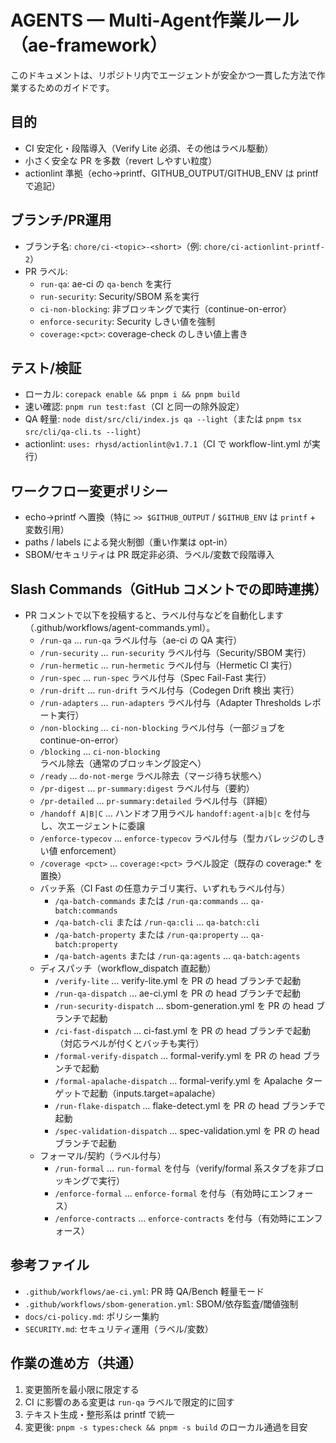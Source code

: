 # AGENTS — Multi‑Agent作業ルール（ae-framework）

このドキュメントは、リポジトリ内でエージェントが安全かつ一貫した方法で作業するためのガイドです。

## 目的
- CI 安定化・段階導入（Verify Lite 必須、その他はラベル駆動）
- 小さく安全な PR を多数（revert しやすい粒度）
- actionlint 準拠（echo→printf、GITHUB_OUTPUT/GITHUB_ENV は printf で追記）

## ブランチ/PR運用
- ブランチ名: `chore/ci-<topic>-<short>`（例: `chore/ci-actionlint-printf-2`）
- PR ラベル:
  - `run-qa`: ae-ci の `qa-bench` を実行
  - `run-security`: Security/SBOM 系を実行
  - `ci-non-blocking`: 非ブロッキングで実行（continue-on-error）
  - `enforce-security`: Security しきい値を強制
  - `coverage:<pct>`: coverage-check のしきい値上書き

## テスト/検証
- ローカル: `corepack enable && pnpm i && pnpm build`
- 速い確認: `pnpm run test:fast`（CI と同一の除外設定）
- QA 軽量: `node dist/src/cli/index.js qa --light`（または `pnpm tsx src/cli/qa-cli.ts --light`）
- actionlint: `uses: rhysd/actionlint@v1.7.1`（CI で workflow-lint.yml が実行）

## ワークフロー変更ポリシー
- echo→printf へ置換（特に `>> $GITHUB_OUTPUT` / `$GITHUB_ENV` は `printf` + 変数引用）
- paths / labels による発火制御（重い作業は opt-in）
- SBOM/セキュリティは PR 既定非必須、ラベル/変数で段階導入

## Slash Commands（GitHub コメントでの即時連携）
- PR コメントで以下を投稿すると、ラベル付与などを自動化します（.github/workflows/agent-commands.yml）。
  - `/run-qa` … `run-qa` ラベル付与（ae-ci の QA 実行）
  - `/run-security` … `run-security` ラベル付与（Security/SBOM 実行）
  - `/run-hermetic` … `run-hermetic` ラベル付与（Hermetic CI 実行）
  - `/run-spec` … `run-spec` ラベル付与（Spec Fail-Fast 実行）
  - `/run-drift` … `run-drift` ラベル付与（Codegen Drift 検出 実行）
  - `/run-adapters` … `run-adapters` ラベル付与（Adapter Thresholds レポート実行）
  - `/non-blocking` … `ci-non-blocking` ラベル付与（一部ジョブを continue-on-error）
  - `/blocking` … `ci-non-blocking` ラベル除去（通常のブロッキング設定へ）
  - `/ready` … `do-not-merge` ラベル除去（マージ待ち状態へ）
  - `/pr-digest` … `pr-summary:digest` ラベル付与（要約）
  - `/pr-detailed` … `pr-summary:detailed` ラベル付与（詳細）
  - `/handoff A|B|C` … ハンドオフ用ラベル `handoff:agent-a|b|c` を付与し、次エージェントに委譲
  - `/enforce-typecov` … `enforce-typecov` ラベル付与（型カバレッジのしきい値 enforcement）
  - `/coverage <pct>` … `coverage:<pct>` ラベル設定（既存の coverage:* を置換）
  - バッチ系（CI Fast の任意カテゴリ実行、いずれもラベル付与）
    - `/qa-batch-commands` または `/run-qa:commands` … `qa-batch:commands`
    - `/qa-batch-cli` または `/run-qa:cli` … `qa-batch:cli`
    - `/qa-batch-property` または `/run-qa:property` … `qa-batch:property`
    - `/qa-batch-agents` または `/run-qa:agents` … `qa-batch:agents`
  - ディスパッチ（workflow_dispatch 直起動）
    - `/verify-lite` … verify-lite.yml を PR の head ブランチで起動
    - `/run-qa-dispatch` … ae-ci.yml を PR の head ブランチで起動
    - `/run-security-dispatch` … sbom-generation.yml を PR の head ブランチで起動
    - `/ci-fast-dispatch` … ci-fast.yml を PR の head ブランチで起動（対応ラベルが付くとバッチも実行）
    - `/formal-verify-dispatch` … formal-verify.yml を PR の head ブランチで起動
    - `/formal-apalache-dispatch` … formal-verify.yml を Apalache ターゲットで起動（inputs.target=apalache）
    - `/run-flake-dispatch` … flake-detect.yml を PR の head ブランチで起動
    - `/spec-validation-dispatch` … spec-validation.yml を PR の head ブランチで起動
  - フォーマル/契約（ラベル付与）
    - `/run-formal` … `run-formal` を付与（verify/formal 系スタブを非ブロッキングで実行）
    - `/enforce-formal` … `enforce-formal` を付与（有効時にエンフォース）
    - `/enforce-contracts` … `enforce-contracts` を付与（有効時にエンフォース）

## 参考ファイル
- `.github/workflows/ae-ci.yml`: PR 時 QA/Bench 軽量モード
- `.github/workflows/sbom-generation.yml`: SBOM/依存監査/閾値強制
- `docs/ci-policy.md`: ポリシー集約
- `SECURITY.md`: セキュリティ運用（ラベル/変数）

## 作業の進め方（共通）
1) 変更箇所を最小限に限定する
2) CI に影響のある変更は `run-qa` ラベルで限定的に回す
3) テキスト生成・整形系は printf で統一
4) 変更後: `pnpm -s types:check && pnpm -s build` のローカル通過を目安
